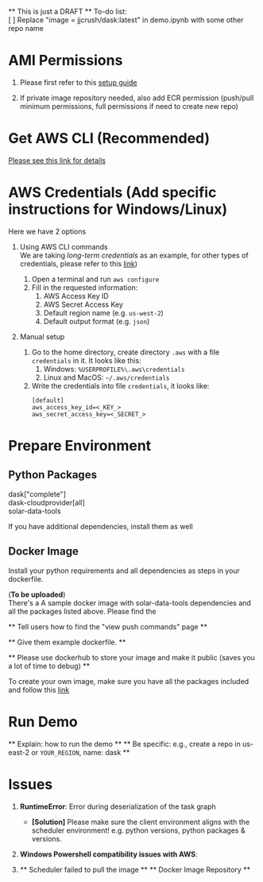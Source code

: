 ** This is just a DRAFT **
To-do list:  
[  ] Replace "image = jjcrush/dask:latest" in demo.ipynb with some other repo name


# AMI Permissions
1. Please first refer to this [setup guide](https://cloudprovider.dask.org/en/latest/aws.html#fargate)

2. If private image repository needed, also add ECR permission
   (push/pull minimum permissions, full permissions if need to create new repo)

# Get AWS CLI (Recommended)
[Please see this link for details](https://docs.aws.amazon.com/cli/latest/userguide/getting-started-install.html)

# AWS Credentials (Add specific instructions for Windows/Linux)
Here we have 2 options
1. Using AWS CLI commands     
   We are taking *long-term credentials* as an example, for other types of credentials, please refer to this [link](https://docs.aws.amazon.com/cli/latest/userguide/getting-started-quickstart.html))
   1. Open a terminal and run `aws configure`
   2. Fill in the requested information:
      1. AWS Access Key ID
      2. AWS Secret Access Key
      3. Default region name (e.g. `us-west-2`)
      4. Default output format (e.g. `json`)

2. Manual setup
   1. Go to the home directory, create directory `.aws` with a file `credentials` in it. It looks like this:  
      1. Windows:  `%USERPROFILE%\.aws\credentials`
      2. Linux and MacOS: `~/.aws/credentials`
   2. Write the credentials into file `credentials`, it looks like:  
        ```
        [default]
        aws_access_key_id=<_KEY_>
        aws_secret_access_key=<_SECRET_>
        ```
# Prepare Environment
## Python Packages
dask["complete"]  
dask-cloudprovider[all]  
solar-data-tools

If you have additional dependencies, install them as well

## Docker Image
Install your python requirements and all dependencies as steps in your dockerfile.


(**To be uploaded**)  
There's a A sample docker image with solar-data-tools dependencies and all the packages listed above. Please find the 

** Tell users how to find the "view push commands" page **

** Give them example dockerfile. **

** Please use dockerhub to store your image and make it public (saves you a lot of time to debug) **



To create your own image, make sure you have all the packages included and follow this [link](https://docs.aws.amazon.com/AmazonECR/latest/userguide/getting-started-cli.html)

# Run Demo
** Explain: how to run the demo **
** Be specific: e.g., create a repo in us-east-2 or ```YOUR_REGION```, name: dask **


# Issues
1. **RuntimeError**: Error during deserialization of the task graph  
   - **[Solution]**
   Please make sure the client environment aligns with the scheduler environment! e.g. python versions, python packages & versions. 

2. **Windows Powershell compatibility issues with AWS**:  

3. ** Scheduler failed to pull the image **
   ** Docker Image Repository **
